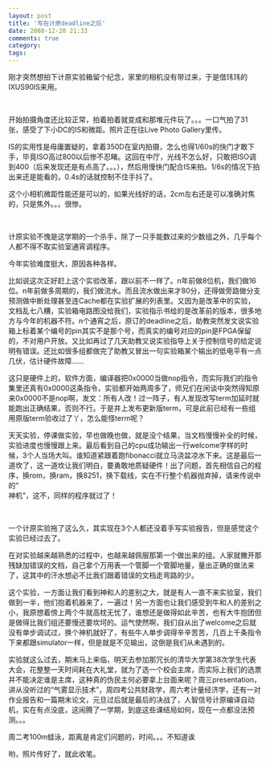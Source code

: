 ```yaml
---
layout: post
title: '写在计原deadline之后'
date: 2008-12-20 21:33
comments: true
category: 
tags:
---
```

    

刚才突然想拍下计原实验箱留个纪念，家里的相机没有带过来，于是借玮玮的IXUS90IS来用。  

   

开始拍摄角度还比较正常，拍着拍着就变成和那堆元件玩了。。。一口气拍了31张，感受了下小DC的IS和微距。照片正在往Live Photo Gallery里传。  

IS的实用性是毋庸置疑的，拿着350D在室内拍摄，怎么也得1/60s的快门才敢下手，毕竟ISO高过800以后惨不忍睹。这回在中厅，光线不怎么好，只敢把ISO调到400（后来发现还是有点高了。。。），然后用慢快门配合IS来拍。1/6s的情况下拍出来还是能看的，0.4s的话就控制不住手抖了。  

这个小相机微距性能还是可以的，如果光线好的话，2cm左右还是可以准确对焦的，只是焦外。。。很惨。  

   

计原实验不愧是这学期的一个杀手，除了一只手能数过来的少数组之外，几乎每个人都不得不取实验室通宵调程序。  

今年实验难度挺大，原因各种各样。  

比如说这次正好赶上这个实验改革，跟以前不一样了。n年前做8位机，我们做16位。n年前做多周期的，我们做流水。而且流水做出来才80分，还得做旁路做分支预测做中断处理甚至连Cache都在实验扩展的列表里。又因为是改革中的实验，文档乱七八糟，实验箱电路图没给我们，实验指示书给的是改革前的版本，很多地方与今年的机器不符。n个通宵之后，原订的deadline之后，助教突然发文说实验箱上标着某个编号的pin其实不是那个号，而真实的编号对应的pin是FPGA保留的，不对用户开放。又比如再过了几天助教又说实验指导上关于控制信号的给定说明有错误。还比如很多组都做完了助教又冒出一句实验箱某个输出的低电平有一点几伏，估计硬件故障……  

这只是硬件上的，软件方面，编译器把0x0000当做nop指令，而实际我们的指令集里还真有0x0000这条指令，实验都开始两周多了，师兄们在闲谈中突然得知原来0x0000不是nop啊，发文：所有人改！过一阵子，有人发现改写term加延时就能跑出正确结果，否则不行。于是井上发布更新版term，可是此前已经有一些组用原版term验收过了丫，怎么能怪term呢？  

天天实验，停课做实验，早也做晚也做，就是没个结果，当文档慢慢补全的时候，实验进度也慢慢跟上来。最后看到自己的cpu成功输出一行welcome字样的时候，3个人当场大叫。谁知道紧跟着跑fibonacci就立马浇盆凉水下来。这是最后一道坎了，这一道坎让我们明白，要勇敢地质疑硬件！出了问题，首先相信自己的程序，换rom，换ram，换8251，换下载线，实在不行整个机器抛弃掉，请来传说中的“     
神机”，这不，同样的程序就过了！  

   

一个计原实验拖了这么久，其实现在3个人都还没着手写实验报告，但是感觉这个实验已经过去了。  

在对实验越来越熟悉的过程中，也越来越佩服那第一个做出来的组。人家就撇开那残缺加错误的文档，自己拿个万用表一个管脚一个管脚地量，量出正确的做法来了，这其中的汗水想必不比我们跟着错误的文档走弯路的少。  

这个实验，一方面让我们看到神和人的差别之大，就是有人一直不来实验室，我们做到一半，他们抱着机器来了，一遍过！另一方面也让我们感受到牛和人的差别之小，我原想着傍上两个牛就高枕无忧了，谁想还是做得如此辛苦，也有大牛抱团但是做得比我们组还要慢还要坎坷的。运气使然啊，我们自从出了welcome之后就没有单步调试过，换个神机就好了，有些牛人单步调得辛辛苦苦，几百上千条指令下来都跟simulator一样，但是就是不见输出，这倒是我们从未遇到的。  

实验就这么过去，期末马上来临，明天去参加那冗长的清华大学第38次学生代表大会，花整整一天时间耗在大礼堂，就为了选一个校会主席，而实际上我们的选票并不能决定谁是主席，这种真的伪民主何必要拿上台面来呢？周三presentation，讲从没听过的“气雾显示技术”，周四考公共财政学，周六考计量经济学，还有一对作业报告和一篇期末论文，元旦过后就是最后的决战了，人智信号计原编译自动机，实在有点没底，这闹腾了一学期，到底这些课结局如何，现在一点都没法预测。。。  

周二考100m蛙泳，距离是肯定们问题的，时间。。。不知道诶  

哟，照片传好了，就此收笔。  
